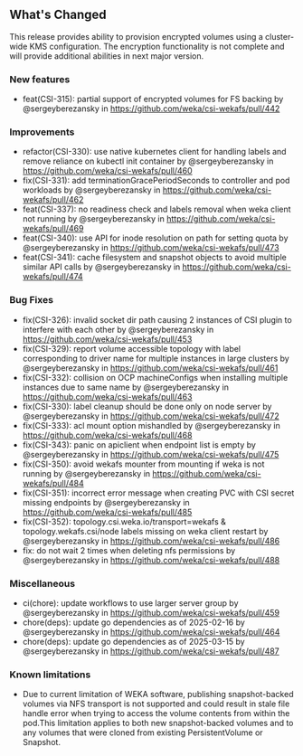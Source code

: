 <!-- Release notes generated using configuration in .github/release.yaml at main -->

## What's Changed
This release provides ability to provision encrypted volumes using a cluster-wide KMS configuration.
The encryption functionality is not complete and will provide additional abilities in next major version.

### New features
* feat(CSI-315): partial support of encrypted volumes for FS backing by @sergeyberezansky in https://github.com/weka/csi-wekafs/pull/442
### Improvements
* refactor(CSI-330): use native kubernetes client for handling labels and remove reliance on kubectl init container by @sergeyberezansky in https://github.com/weka/csi-wekafs/pull/460
* fix(CSI-331): add terminationGracePeriodSeconds to controller and pod workloads by @sergeyberezansky in https://github.com/weka/csi-wekafs/pull/462
* feat(CSI-337): no readiness check and labels removal when weka client not running by @sergeyberezansky in https://github.com/weka/csi-wekafs/pull/469
* feat(CSI-340): use API for inode resolution on path for setting quota by @sergeyberezansky in https://github.com/weka/csi-wekafs/pull/473
* feat(CSI-341): cache filesystem and snapshot objects to avoid multiple similar API calls by @sergeyberezansky in https://github.com/weka/csi-wekafs/pull/474
### Bug Fixes
* fix(CSI-326): invalid socket dir path causing 2 instances of CSI plugin to interfere with each other by @sergeyberezansky in https://github.com/weka/csi-wekafs/pull/453
* fix(CSI-329): report volume accessible topology with label corresponding to driver name for multiple instances in large clusters by @sergeyberezansky in https://github.com/weka/csi-wekafs/pull/461
* fix(CSI-332): collision on OCP machineConfigs when installing multiple instances due to same name by @sergeyberezansky in https://github.com/weka/csi-wekafs/pull/463
* fix(CSI-330): label cleanup should be done only on node server by @sergeyberezansky in https://github.com/weka/csi-wekafs/pull/472
* fix(CSI-333): acl mount option mishandled by @sergeyberezansky in https://github.com/weka/csi-wekafs/pull/468
* fix(CSI-343): panic on apiclient when endpoint list is empty by @sergeyberezansky in https://github.com/weka/csi-wekafs/pull/475
* fix(CSI-350): avoid wekafs mounter from mounting if weka is not running by @sergeyberezansky in https://github.com/weka/csi-wekafs/pull/484
* fix(CSI-351): incorrect error message when creating PVC with CSI secret missing endpoints by @sergeyberezansky in https://github.com/weka/csi-wekafs/pull/485
* fix(CSI-352): topology.csi.weka.io/transport=wekafs & topology.wekafs.csi/node labels missing on weka client restart by @sergeyberezansky in https://github.com/weka/csi-wekafs/pull/486
* fix: do not wait 2 times when deleting nfs permissions by @sergeyberezansky in https://github.com/weka/csi-wekafs/pull/488
### Miscellaneous
* ci(chore): update workflows to use larger server group by @sergeyberezansky in https://github.com/weka/csi-wekafs/pull/459
* chore(deps): update go dependencies as of 2025-02-16 by @sergeyberezansky in https://github.com/weka/csi-wekafs/pull/464
* chore(deps): update go dependencies as of 2025-03-15 by @sergeyberezansky in https://github.com/weka/csi-wekafs/pull/487
### Known limitations
* Due to current limitation of WEKA software, publishing snapshot-backed volumes via NFS transport is not supported and could result in stale file handle error when trying to access the volume contents from within the pod.This limitation applies to both new snapshot-backed volumes and to any volumes that were cloned from existing PersistentVolume or Snapshot.

